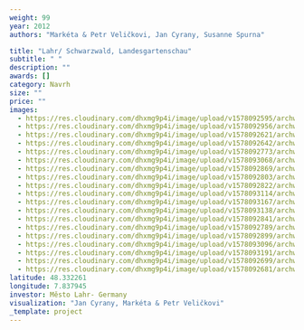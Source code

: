 ```yaml
---
weight: 99
year: 2012
authors: "Markéta & Petr Veličkovi, Jan Cyrany, Susanne Spurna"

title: "Lahr/ Schwarzwald, Landesgartenschau"
subtitle: " "
description: ""
awards: []
category: Navrh
size: ""
price: ""
images:
  - https://res.cloudinary.com/dhxmg9p4i/image/upload/v1578092595/archweb/_OD___PUDORYS_1000X2000_cm_TRVALE_bhtqsu.jpg
  - https://res.cloudinary.com/dhxmg9p4i/image/upload/v1578092956/archweb/VIZUALIZACE_a3_etqevt.jpg
  - https://res.cloudinary.com/dhxmg9p4i/image/upload/v1578092621/archweb/plakat2_DETAIL1_abn7ym.jpg
  - https://res.cloudinary.com/dhxmg9p4i/image/upload/v1578092642/archweb/plakat2_DETAIL2_ujme6b.jpg
  - https://res.cloudinary.com/dhxmg9p4i/image/upload/v1578092773/archweb/13_FINAL_funieu.jpg
  - https://res.cloudinary.com/dhxmg9p4i/image/upload/v1578093068/archweb/5_NEFINAL_kopie_b3lgdv.jpg
  - https://res.cloudinary.com/dhxmg9p4i/image/upload/v1578092869/archweb/4_FINAL_bfd3vw.jpg
  - https://res.cloudinary.com/dhxmg9p4i/image/upload/v1578092803/archweb/1_FINAL_uprav_gyqttr.jpg
  - https://res.cloudinary.com/dhxmg9p4i/image/upload/v1578092822/archweb/3_FINAL_z2lxmp.jpg
  - https://res.cloudinary.com/dhxmg9p4i/image/upload/v1578093114/archweb/7_FINAL_h7bflp.jpg
  - https://res.cloudinary.com/dhxmg9p4i/image/upload/v1578093167/archweb/11_FINAL_htewxl.jpg
  - https://res.cloudinary.com/dhxmg9p4i/image/upload/v1578093138/archweb/9_FINAL_ameiqj.jpg
  - https://res.cloudinary.com/dhxmg9p4i/image/upload/v1578092841/archweb/2_FINAL_qbfa1o.jpg
  - https://res.cloudinary.com/dhxmg9p4i/image/upload/v1578092789/archweb/___doln%C3%AD_promen%C3%A1da_zdfhrj.jpg
  - https://res.cloudinary.com/dhxmg9p4i/image/upload/v1578092899/archweb/12_FINAL_cshozx.jpg
  - https://res.cloudinary.com/dhxmg9p4i/image/upload/v1578093096/archweb/6_FINAL_sjijff.jpg
  - https://res.cloudinary.com/dhxmg9p4i/image/upload/v1578093191/archweb/10_FINAL_tcq5jb.jpg
  - https://res.cloudinary.com/dhxmg9p4i/image/upload/v1578092699/archweb/plakat3_%C5%99ez2_500_qgbzpp.jpg
  - https://res.cloudinary.com/dhxmg9p4i/image/upload/v1578092681/archweb/plakat3_%C5%99ez1_500_lwb1gr.jpg
latitude: 48.332261
longitude: 7.837945
investor: Město Lahr- Germany
visualization: "Jan Cyrany, Markéta & Petr Veličkovi"
_template: project
---
```


